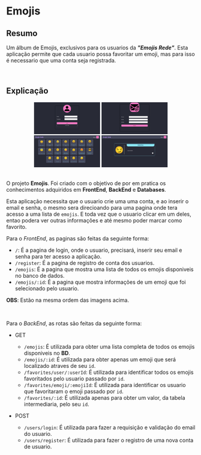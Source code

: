 # Emojis

## Resumo
Um álbum de Emojis, exclusivos para os usuarios da ***"Emojis Rede"***. Esta aplicação permite que cada usuario possa favoritar um emoji, mas para isso é necessario que uma conta seja registrada.

<br>

## Explicação
<div align="center">
  <img src="./img/print_tree.png" width="35%" />
  <img src="./img/print_four.png" width="35%" />
  <img src="./img/print_one.png" width="35%" />
  <img src="./img/print_two.png" width="35%" />
</div>

<br>

O projeto **Emojis**. Foi criado com o objetivo de por em pratica os conhecimentos adquiridos em __FrontEnd__, __BackEnd__ e __Databases__.

Esta aplicação necessita que o usuario crie uma uma conta, e ao inserir o email e senha, o mesmo sera direcioando para uma pagina onde tera acesso a uma lista de `emojis`. E toda vez que o usuario clicar em um deles, entao podera ver outras informações e até mesmo poder marcar como favorito.

Para o _FrontEnd_, as paginas são feitas da seguinte forma:
- `/`: É a pagina de login, onde o usuario, precisará, inserir seu email e senha para ter acesso a aplicação.
- `/register`: É a pagina de registro de conta dos usuarios.
- `/emojis`: É a pagina que mostra uma lista de todos os emojis disponiveis no banco de dados.
- `/emojis/:id`: É a pagina que mostra informações de um emoji que foi selecionado pelo usuario.

**OBS**: Estão na mesma ordem das imagens acima.

<br>

Para o _BackEnd_, as rotas são feitas da seguinte forma:
- GET
  - `/emojis`: É utilizada para obter uma lista completa de todos os emojis disponiveis no **BD**.
  - `/emojis/:id`: É utilizada para obter apenas um emoji que será localizado atraves de seu `id`.
  - `/favorites/user/:userId`: É utilizada para identificar todos os emojis favoritados pelo usuario passado por `id`.
  - `/favorites/emoji/:emojiId`: É utilizada para identificar os usuario que favoritaram o emoji passado por `id`.
  - `/favorites/:id`: É utilizada apenas para obter um valor, da tabela intermediaria, pelo seu `id`.

- POST
  - `/users/login`: É utilizada para fazer a requisição e validação do email do usuario.
  - `/users/register`: É utilizada para fazer o registro de uma nova conta de usuario.
